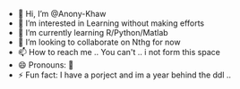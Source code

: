 - 👋 Hi, I’m @Anony-Khaw
- 👀 I’m interested in Learning without making efforts
- 🌱 I’m currently learning R/Python/Matlab
- 💞️ I’m looking to collaborate on Nthg for now
- 📫 How to reach me .. You can't .. i not form this space
- 😄 Pronouns: 🐨
- ⚡ Fun fact: I have a porject and im a year behind the ddl .. 

<!---
Anony-Khaw/Anony-Khaw is a ✨ special ✨ repository because its `README.md` (this file) appears on your GitHub profile.
You can click the Preview link to take a look at your changes.
--->
